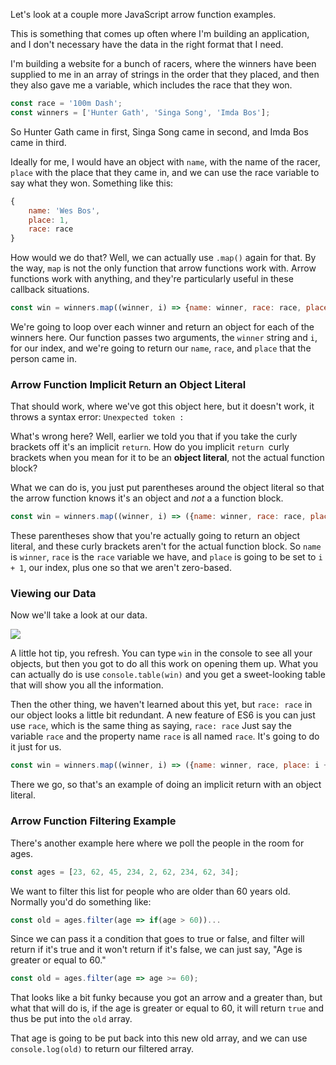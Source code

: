 Let's look at a couple more JavaScript arrow function examples.

This is something that comes up often where I'm building an application, and I don't necessary have the data in the right format that I need. 
 
I'm building a website for a bunch of racers, where the winners have been supplied to me in an array of strings in the order that they placed, and then they also gave me a variable, which includes the race that they won. 


```js
const race = '100m Dash';
const winners = ['Hunter Gath', 'Singa Song', 'Imda Bos'];
```
 
So Hunter Gath came in first, Singa Song came in second, and Imda Bos came in third.

Ideally for me, I would have an object with `name`, with the name of the racer, `place` with the place that they came in, and we can use the race variable to say what they won. Something like this:
 
```js
{
    name: 'Wes Bos',
    place: 1,
    race: race
}
```
 
How would we do that? Well, we can actually use `.map()` again for that. By the way, `map` is not the only function that arrow functions work with. Arrow functions work with anything, and they're particularly useful in these callback situations. 


```js
const win = winners.map((winner, i) => {name: winner, race: race, place: i})
```

We're going to loop over each winner and return an object for each of the winners here. Our function passes two arguments, the `winner` string and `i`, for our index, and we're going to return our `name`, `race`, and `place` that the person came in.
 
### Arrow Function Implicit Return an Object Literal

That should work, where we've got this object here, but it doesn't work, it throws a syntax error: `Unexpected token :`
 
What's wrong here? Well, earlier we told you that if you take the curly brackets off it's an implicit `return`. How do you implicit `return `curly brackets when you mean for it to be an **object literal**, not the actual function block? 

What we can do is, you just put parentheses around the object literal so that the arrow function knows it's an object and _not_ a a function block. 

```js
const win = winners.map((winner, i) => ({name: winner, race: race, place: i + 1}));
```

These parentheses show that you're actually going to return an object literal, and these curly brackets aren't for the actual function block. So `name` is `winner`, `race` is the `race` variable we have, and `place` is going to be set to `i + 1`, our index, plus one so that we aren't zero-based.

### Viewing our Data

Now we'll take a look at our data. 

![](https://wesbos.com/wp-content/uploads/2016/09/ss-2016-09-07-at-10.50.42-AM.png)

A little hot tip, you refresh. You can type `win` in the console to see all your objects, but then you got to do all this work on opening them up. What you can actually do is use `console.table(win)` and you get a sweet-looking table that will show you all the information.


Then the other thing, we haven't learned about this yet, but `race: race` in our object looks a little bit redundant. A new feature of ES6 is you can just use `race`,  which is the same thing as saying, `race: race` Just say the variable `race` and the property name `race` is all named `race`. It's going to do it just for us. 

```js
const win = winners.map((winner, i) => ({name: winner, race, place: i + 1}))
```

There we go, so that's an example of doing an implicit return with an object literal. 

### Arrow Function Filtering Example

There's another example here where we poll the people in the room for ages.
 
```js
const ages = [23, 62, 45, 234, 2, 62, 234, 62, 34];
```

We want to filter this list for people who are older than 60 years old. Normally you'd do something like:

```js
const old = ages.filter(age => if(age > 60))...
```

Since we can pass it a condition that goes to true or false, and filter will return if it's true and it won't return if it's false, we can just say, "Age is greater or equal to 60."

```js
const old = ages.filter(age => age >= 60);
```

That looks like a bit funky because you got an arrow and a greater than, but what that will do is, if the age is greater or equal to 60, it will return `true` and thus be put into the `old` array. 

That age is going to be put back into this new old array, and we can use `console.log(old)` to return our filtered array.
